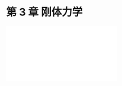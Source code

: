 # 第 3 章 刚体力学

<object data="第 3 章 刚体力学.pdf" type="application/pdf" width="150%" height="800">
    <embed src="第 3 章 刚体力学.pdf" type="application/pdf" />
</object>